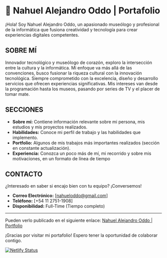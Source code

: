 # 💼 Nahuel Alejandro Oddo | Portafolio

¡Hola! Soy Nahuel Alejandro Oddo, un apasionado museólogo y profesional de la informática que fusiona creatividad y tecnología para crear experiencias digitales competentes.

## SOBRE MÍ

Innovador tecnológico y museólogo de corazón, exploro la intersección entre la cultura y la informática. Mi enfoque va más allá de las convenciones, busco fusionar la riqueza cultural con la innovación tecnológica. Siempre comprometido con la excelencia, diseño y desarrollo servicios que ofrecen experiencias significativas. Mis intereses van desde la programación hasta los museos, pasando por series de TV y el placer de tomar mate.

## SECCIONES

- **Sobre mí:** Contiene información relevante sobre mi persona, mis estudios y mis proyectos realizados.
- **Habilidades:** Conoce mi perfil de trabajo y las habilidades que implemento.
- **Portfolio:** Algunos de mis trabajos más importantes realizados (sección en constante actualización).
- **Experiencia:** Conozca un poco más de mí, mi recorrido y sobre mis motivaciones, en un formato de línea de tiempo
  
## CONTACTO

¿Interesado en saber si encajo bien con tu equipo? ¡Conversemos!

- **Correo Electrónico:** [nahueloddo@gmail.com]
- **Teléfono:** [+54 11 2751-1908]
- **Disponibilidad:** Full-Time (Tiempo completo)

---

Pueden verlo publicado en el siguiente enlace: [Nahuel Alejandro Oddo | Portfolio](https://nahueloddoportfolio.netlify.app/)

¡Gracias por visitar mi portafolio! Espero tener la oportunidad de colaborar contigo.

[![Netlify Status](https://api.netlify.com/api/v1/badges/ef5cef8d-3272-4323-86ff-dc930af41cfa/deploy-status)](https://app.netlify.com/sites/nahueloddoportfolio/deploys)
